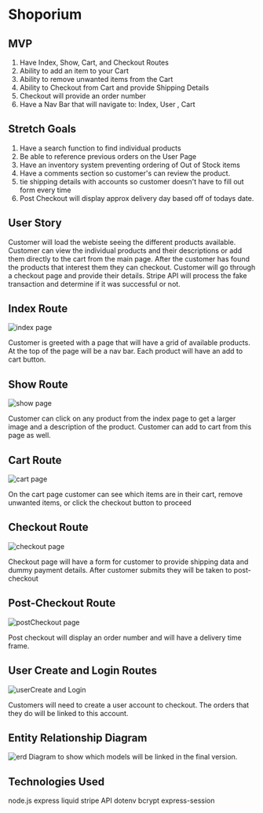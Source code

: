 # Shoporium

## MVP
1. Have Index, Show, Cart, and Checkout Routes
2. Ability to add an item to your Cart
3. Ability to remove unwanted items from the Cart
4. Ability to Checkout from Cart and provide Shipping Details
5. Checkout will provide an order number
6. Have a Nav Bar that will navigate to: Index, User , Cart

## Stretch Goals
1. Have a search function to find individual products
2. Be able to reference previous orders on the User Page
3. Have an inventory system preventing ordering of Out of Stock items
4. Have a comments section so customer's can review the product. 
5. tie shipping details with accounts so customer doesn't have to fill out form every time
6. Post Checkout will display approx delivery day based off of todays date. 

## User Story
Customer will load the webiste seeing the different products available. Customer can view the individual products and their descriptions or add them directly to the cart from the main page. After the customer has found the products that interest them they can checkout. Customer will go through a checkout page and provide their details. Stripe API will process the fake transaction and determine if it was successful or not.


## Index Route
![index page](/imgs/index.jpg)

Customer is greeted with a page that will have a grid of available products. At the top of the page will be a nav bar. 
Each product will have an add to cart button. 

## Show Route
![show page](/imgs/show.jpg)

Customer can click on any product from the index page to get a larger image and a description of the product. Customer can add to cart from this page as well.

## Cart Route
![cart page](/imgs/cart.jpg)

On the cart page customer can see which items are in their cart, remove unwanted items, or click the checkout button to proceed

## Checkout Route
![checkout page](/imgs/Checkout.jpg)

Checkout page will have a form for customer to provide shipping data and dummy payment details. After customer submits they will be taken to post-checkout

## Post-Checkout Route
![postCheckout page](/imgs/Post-Checkout.jpg)

Post checkout will display an order number and will have a delivery time frame.

## User Create and Login Routes
![userCreate and Login](/imgs/user_create.jpg)

Customers will need to create a user account to checkout. The orders that they do will be linked to this account.

## Entity Relationship Diagram
![erd](/imgs/ERD.jpg)
Diagram to show which models will be linked in the final version. 


## Technologies Used
node.js
express
liquid
stripe API
dotenv
bcrypt
express-session


